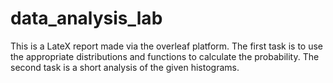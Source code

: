 # data_analysis_lab
This is a LateX report made via the overleaf platform. The first task is to use the appropriate distributions and functions to calculate the probability.
The second task is a short analysis of the given histograms.
